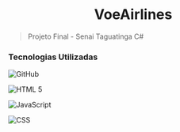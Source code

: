 <h1 align="center">VoeAirlines</h1>

>Projeto Final - Senai Taguatinga C#

<h3>Tecnologias Utilizadas</h3>

![GitHub](https://img.shields.io/badge/GitHub-100000?style=for-the-badge&logo=github&logoColor=white)

![HTML 5](https://img.shields.io/badge/HTML5-E34F26?style=for-the-badge&logo=html5&logoColor=white)

![JavaScript ](https://img.shields.io/badge/JavaScript-F7DF1E?style=for-the-badge&logo=javascript&logoColor=black )

![CSS](https://img.shields.io/badge/CSS3-1572B6?style=for-the-badge&logo=css3&logoColor=white )
